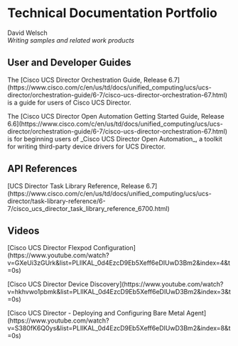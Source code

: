 # Technical Documentation Portfolio
David Welsch
<br>_Writing samples and related work products_
## User and Developer Guides
<p>
The [Cisco UCS Director Orchestration Guide, Release 6.7](https://www.cisco.com/c/en/us/td/docs/unified_computing/ucs/ucs-director/orchestration-guide/6-7/cisco-ucs-director-orchestration-67.html) is a guide for users of Cisco UCS Director.
</p><p>
The [Cisco UCS Director Open Automation Getting Started Guide, Release 6.6](https://www.cisco.com/c/en/us/td/docs/unified_computing/ucs/ucs-director/orchestration-guide/6-7/cisco-ucs-director-orchestration-67.html) is for beginning users of _Cisco UCS Director Open Automation_, a toolkit for writing third-party device drivers for UCS Director.
</p>

## API References
<p>
[UCS Director Task Library Reference, Release 6.7](https://www.cisco.com/c/en/us/td/docs/unified_computing/ucs/ucs-director/task-library-reference/6-7/cisco_ucs_director_task_library_reference_6700.html)
</p>

## Videos
<p>
[Cisco UCS Director Flexpod Configuration](https://www.youtube.com/watch?v=GXeUi3zGUrk&list=PLIlKAL_0d4EzcD9Eb5Xeff6eDIUwD3Bm2&index=4&t=0s)
</p><p>
[Cisco UCS Director Device Discovery](https://www.youtube.com/watch?v=hkhvwo1pbmk&list=PLIlKAL_0d4EzcD9Eb5Xeff6eDIUwD3Bm2&index=3&t=0s)
</p><p>
[Cisco UCS Director - Deploying and Configuring Bare Metal Agent](https://www.youtube.com/watch?v=S380fK6Q0ys&list=PLIlKAL_0d4EzcD9Eb5Xeff6eDIUwD3Bm2&index=8&t=0s)
</p>
